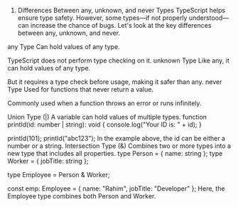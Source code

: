 1. Differences Between any, unknown, and never Types
TypeScript helps ensure type safety. However, some types—if not properly understood—can increase the chance of bugs. Let's look at the key differences between any, unknown, and never.

any Type
Can hold values of any type.

TypeScript does not perform type checking on it.
unknown Type
Like any, it can hold values of any type.

But it requires a type check before usage, making it safer than any.
never Type
Used for functions that never return a value.

Commonly used when a function throws an error or runs infinitely.

Union Type (|)
A variable can hold values of multiple types.
function printId(id: number | string): void {
  console.log("Your ID is: " + id);
}

printId(101);
printId("abc123");
In the example above, the id can be either a number or a string.
Intersection Type (&)
Combines two or more types into a new type that includes all properties.
type Person = { name: string };
type Worker = { jobTitle: string };

type Employee = Person & Worker;

const emp: Employee = {
  name: "Rahim",
  jobTitle: "Developer"
};
Here, the Employee type combines both Person and Worker.

